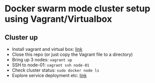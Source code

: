 # Docker swarm mode cluster setup using Vagrant/Virtualbox

## Cluster up
- Install vagrant and virtual box: [link](https://www.vagrantup.com/downloads)
- Close this repo (or just copy the Vagrant file to a directory)
- Bring up 3 nodes: `vagrant up`
- SSH to node-01: `vagrant ssh node-01`
- Check cluster status: `sudo docker node ls`
- Explore service deployment etc: [link](https://docs.docker.com/engine/swarm/swarm-tutorial/deploy-service/)
